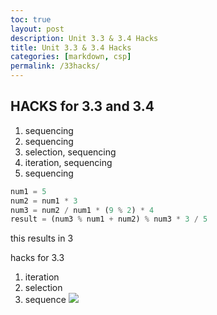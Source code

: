 ```yaml
---
toc: true
layout: post
description: Unit 3.3 & 3.4 Hacks
title: Unit 3.3 & 3.4 Hacks
categories: [markdown, csp]
permalink: /33hacks/
---
```


## HACKS for 3.3 and 3.4
1. sequencing
2. sequencing
3. selection, sequencing
4. iteration, sequencing
5. sequencing

```python
num1 = 5
num2 = num1 * 3
num3 = num2 / num1 * (9 % 2) * 4
result = (num3 % num1 + num2) % num3 * 3 / 5
```
this results in 3

hacks for 3.3
1. iteration
2. selection
3. sequence
![]({{site.baseurl}}/images/questions.png)